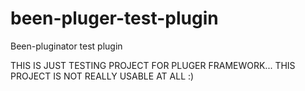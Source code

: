 # been-pluger-test-plugin
Been-pluginator test plugin


THIS IS JUST TESTING PROJECT FOR PLUGER FRAMEWORK... THIS PROJECT IS NOT REALLY USABLE AT ALL :)
